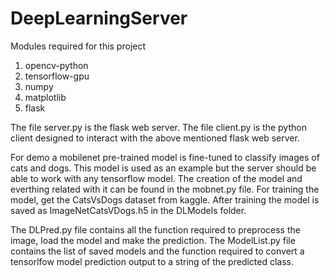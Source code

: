 # DeepLearningServer

Modules required for this project
1. opencv-python
2. tensorflow-gpu
3. numpy
4. matplotlib
5. flask

The file server.py is the flask web server.
The file client.py is the python client designed to interact with the above mentioned flask web server.

For demo a mobilenet pre-trained model is fine-tuned to classify images of cats and dogs.
This model is used as an example but the server should be able to work with any tensorflow model.
The creation of the model and everthing related with it can be found in the mobnet.py file.
For training the model, get the CatsVsDogs dataset from kaggle.
After training the model is saved as ImageNetCatsVDogs.h5 in the DLModels folder.

The DLPred.py file contains all the function required to preprocess the image, load the model and make the prediction.
The ModelList.py file contains the list of saved models and the function required to convert a tensorlfow model prediction output to a string of the predicted class.

